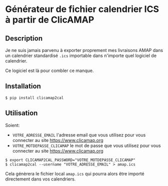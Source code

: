 # Générateur de fichier calendrier ICS à partir de ClicAMAP

## Description

Je ne suis jamais parvenu à exporter proprement mes livraisons AMAP dans un calendrier standardisé `.ics` importable dans n'importe quel logiciel de calendrier.

Ce logiciel est là pour combler ce manque.

## Installation

```
$ pip install clicamap2cal

```
## Utilisation

Soient:
* `VOTRE_ADRESSE_EMAIL` l'adresse email que vous utilisez pour vous connecter au site https://www.clicamap.org
* `VOTRE_MOTDEPASSE_CLICAMAP` le mot de passe que vous utilisez pour vous connecter au site https://www.clicamap.org

```
$ export CLICAMAP2CAL_PASSWORD="VOTRE_MOTDEPASSE_CLICAMAP"
$ clicamap2cal --username "VOTRE_ADRESSE_EMAIL" > amap.ics
```

Cela génèrera le fichier local `amap.ics` qui pourra alors être importé directement dans vos calendriers.
